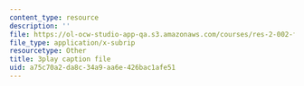 ```yaml
---
content_type: resource
description: ''
file: https://ol-ocw-studio-app-qa.s3.amazonaws.com/courses/res-2-002-finite-element-procedures-for-solids-and-structures-spring-2010/a75c70a2da8c34a9aa6e426bac1afe51_TJh7KPABk6I.srt
file_type: application/x-subrip
resourcetype: Other
title: 3play caption file
uid: a75c70a2-da8c-34a9-aa6e-426bac1afe51
---
```

